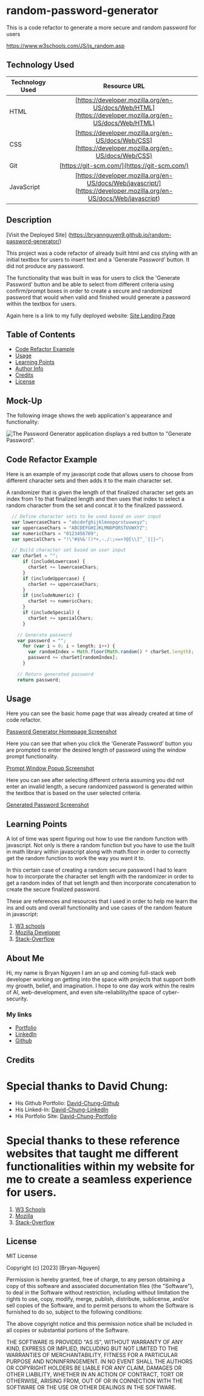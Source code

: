 # random-password-generator
This is a code refactor to generate a more secure and random password for users

https://www.w3schools.com/JS/js_random.asp

## Technology Used 

| Technology Used         | Resource URL           | 
| ------------- |:-------------:| 
| HTML    | [https://developer.mozilla.org/en-US/docs/Web/HTML](https://developer.mozilla.org/en-US/docs/Web/HTML) | 
| CSS     | [https://developer.mozilla.org/en-US/docs/Web/CSS](https://developer.mozilla.org/en-US/docs/Web/CSS)      |   
| Git | [https://git-scm.com/](https://git-scm.com/)     |  
| JavaScript | [https://developer.mozilla.org/en-US/docs/Web/javascript/] (https://developer.mozilla.org/en-US/docs/Web/javascript) |

## Description

[Visit the Deployed Site] (https://bryannguyen9.github.io/random-password-generator/)

This project was a code refactor of already built html and css styling with an initial textbox for users to insert text and a 'Generate Password' button. It did not produce any password. 

The functionality that was built in was for users to click the 'Generate Password' button and be able to select from different criteria using confirm/prompt boxes in order to create a secure and randomized password that would when valid and finished would generate a password within the textbox for users.

Again here is a link to my fully deployed website: 
[Site Landing Page](https://bryannguyen9.github.io/random-password-generator/)

## Table of Contents

* [Code Refactor Example](#code-refactor-example)
* [Usage](#usage)
* [Learning Points](#learning-points)
* [Author Info](#author-info)
* [Credits](#credits)
* [License](#license)

## Mock-Up

The following image shows the web application's appearance and functionality:

![The Password Generator application displays a red button to "Generate Password".](./Assets/03-javascript-challenge-demo.png)

## Code Refactor Example

Here is an example of my javascript code that allows users to choose from different character sets and then adds it to the main character set. 

A randomizer that is given the length of that finalized character set gets an index from 1 to that finalized length and then uses that index to select a random character from the set and concat it to the finalized password.

```javascript
  // Define character sets to be used based on user input
  var lowercaseChars = "abcdefghijklmnopqrstuvwxyz";
  var uppercaseChars = "ABCDEFGHIJKLMNOPQRSTUVWXYZ";
  var numericChars = "0123456789";
  var specialChars = "!\"#$%&'()*+,-./:;<=>?@[\\]^_`{|}~";

  // Build character set based on user input
  var charSet = "";
      if (includeLowercase) {
        charSet += lowercaseChars;
      }
      if (includeUppercase) {
        charSet += uppercaseChars;
      }
      if (includeNumeric) {
        charSet += numericChars;
      }
      if (includeSpecial) {
        charSet += specialChars;
      }

    // Generate password
    var password = "";
      for (var i = 0; i < length; i++) {
        var randomIndex = Math.floor(Math.random() * charSet.length);
        password += charSet[randomIndex];
      }

    // Return generated password
    return password;
```

## Usage
 
Here you can see the basic home page that was already created at time of code refactor.

[Password Generator Homepage Screenshot](./Assets/passwordgeneratorhomess.png)

Here you can see that when you click the 'Generate Password' button you are prompted to enter the desired length of password using the window prompt functionality.

[Prompt Window Popup Screenshot](./Assets/images/windowpromptss.png)

Here you can see after selecting different criteria assuming you did not enter an invalid length, a secure randomized password is generated within the textbox that is based on the user selected criteria.

[Generated Password Screenshot](./Assets/images/generatedpassword.png)


## Learning Points 

A lot of time was spent figuring out how to use the random function with javascript. Not only is there a random function but you have to use the built in math library within javascript along with math.floor in order to correctly get the random function to work the way you want it to.

In this certain case of creating a random secure password I had to learn how to incorporate the character set length with the randomizer in order to get a random index of that set length and then incorporate concatenation to create the secure finalized password.

These are references and resources that I used in order to help me learn the ins and outs and overall functionality and use cases of the random feature in javascript:

1. [W3 schools](https://www.w3schools.com/JS/js_random.asp)
2. [Mozilla Developer](https://developer.mozilla.org/en-US/docs/Web/JavaScript/Reference/Global_Objects/Math/random)
3. [Stack-Overflow](https://stackoverflow.com/questions/1527803/generating-random-whole-numbers-in-javascript-in-a-specific-range)

## About Me

Hi, my name is Bryan Nguyen I am an up and coming full-stack web developer working
on getting into the space with projects that support both my growth, belief, and imagination. I hope to one day work within the realm of AI, web-development, and even site-reliability/the space of cyber-security.

### My links

* [Portfolio](https://bryannguyen9.github.io/Bryan-Nguyen-Portfolio/)
* [LinkedIn](https://linkedin.com/in/bryannguyen9)
* [Github](https://github.com/bryannguyen9)


## Credits

# Special thanks to David Chung: 
 
 * His Github Portfolio: [David-Chung-Github](https://github.com/dchung13/)
 * His Linked-In: [David-Chung-LinkedIn](https://www.linkedin.com/in/david-chung-77141526b/)
 * His Portfolio Site: [David-Chung-Portfolio](https://dchung13.github.io/David-Chung-Portfolio/) 

# Special thanks to these reference websites that taught me different functionalities within my website for me to create a seamless experience for users.

1. [W3 Schools](https://www.w3schools.com/JS/js_random.asp)
2. [Mozilla](https://developer.mozilla.org/en-US/docs/Web/JavaScript/Reference/Global_Objects/Math/random)
3. [Stack-Overflow](https://stackoverflow.com/questions/1527803/generating-random-whole-numbers-in-javascript-in-a-specific-range)


## License

MIT License

Copyright (c) [2023] [Bryan-Nguyen]

Permission is hereby granted, free of charge, to any person obtaining a copy
of this software and associated documentation files (the "Software"), to deal
in the Software without restriction, including without limitation the rights
to use, copy, modify, merge, publish, distribute, sublicense, and/or sell
copies of the Software, and to permit persons to whom the Software is
furnished to do so, subject to the following conditions:

The above copyright notice and this permission notice shall be included in all
copies or substantial portions of the Software.

THE SOFTWARE IS PROVIDED "AS IS", WITHOUT WARRANTY OF ANY KIND, EXPRESS OR
IMPLIED, INCLUDING BUT NOT LIMITED TO THE WARRANTIES OF MERCHANTABILITY,
FITNESS FOR A PARTICULAR PURPOSE AND NONINFRINGEMENT. IN NO EVENT SHALL THE
AUTHORS OR COPYRIGHT HOLDERS BE LIABLE FOR ANY CLAIM, DAMAGES OR OTHER
LIABILITY, WHETHER IN AN ACTION OF CONTRACT, TORT OR OTHERWISE, ARISING FROM,
OUT OF OR IN CONNECTION WITH THE SOFTWARE OR THE USE OR OTHER DEALINGS IN THE
SOFTWARE.
